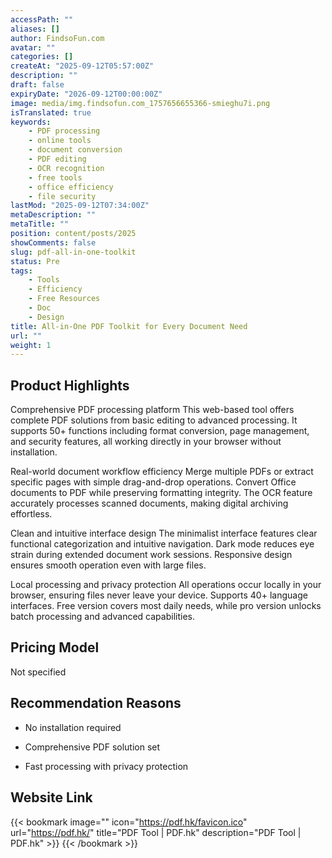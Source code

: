 ```yaml
---
accessPath: ""
aliases: []
author: FindsoFun.com
avatar: ""
categories: []
createAt: "2025-09-12T05:57:00Z"
description: ""
draft: false
expiryDate: "2026-09-12T00:00:00Z"
image: media/img.findsofun.com_1757656655366-smieghu7i.png
isTranslated: true
keywords:
    - PDF processing
    - online tools
    - document conversion
    - PDF editing
    - OCR recognition
    - free tools
    - office efficiency
    - file security
lastMod: "2025-09-12T07:34:00Z"
metaDescription: ""
metaTitle: ""
position: content/posts/2025
showComments: false
slug: pdf-all-in-one-toolkit
status: Pre
tags:
    - Tools
    - Efficiency
    - Free Resources
    - Doc
    - Design
title: All-in-One PDF Toolkit for Every Document Need
url: ""
weight: 1
---
```

## Product Highlights
Comprehensive PDF processing platform
This web-based tool offers complete PDF solutions from basic editing to advanced processing. It supports 50+ functions including format conversion, page management, and security features, all working directly in your browser without installation.

Real-world document workflow efficiency
Merge multiple PDFs or extract specific pages with simple drag-and-drop operations. Convert Office documents to PDF while preserving formatting integrity. The OCR feature accurately processes scanned documents, making digital archiving effortless.

Clean and intuitive interface design
The minimalist interface features clear functional categorization and intuitive navigation. Dark mode reduces eye strain during extended document work sessions. Responsive design ensures smooth operation even with large files.

Local processing and privacy protection
All operations occur locally in your browser, ensuring files never leave your device. Supports 40+ language interfaces. Free version covers most daily needs, while pro version unlocks batch processing and advanced capabilities.

## Pricing Model
<!--more-->Not specified

## Recommendation Reasons
- No installation required

- Comprehensive PDF solution set

- Fast processing with privacy protection

## Website Link
{{< bookmark image="<no value>" icon="https://pdf.hk/favicon.ico" url="https://pdf.hk/" title="PDF Tool | PDF.hk" description="PDF Tool | PDF.hk" >}}
{{< /bookmark >}}

